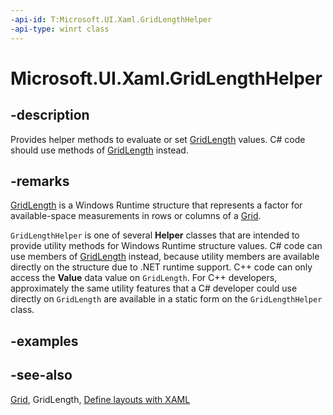 ```yaml
---
-api-id: T:Microsoft.UI.Xaml.GridLengthHelper
-api-type: winrt class
---
```


<!-- Class syntax.
public class GridLengthHelper : Microsoft.UI.Xaml.IGridLengthHelper
-->

# Microsoft.UI.Xaml.GridLengthHelper

## -description

Provides helper methods to evaluate or set [GridLength](gridlength.md) values. C# code should use methods of [GridLength](/dotnet/api/windows.ui.xaml.gridlength) instead.

## -remarks

[GridLength](gridlength.md) is a Windows Runtime structure that represents a factor for available-space measurements in rows or columns of a [Grid](../microsoft.ui.xaml.controls/grid.md).

`GridLengthHelper` is one of several **Helper** classes that are intended to provide utility methods for Windows Runtime structure values. C# code can use members of [GridLength](/dotnet/api/windows.ui.xaml.gridlength) instead, because utility members are available directly on the structure due to .NET runtime support. C++ code can only access the **Value** data value on `GridLength`. For C++ developers, approximately the same utility features that a C# developer could use directly on `GridLength` are available in a static form on the `GridLengthHelper` class.

## -examples

## -see-also

[Grid](../microsoft.ui.xaml.controls/grid.md), GridLength, [Define layouts with XAML](/windows/uwp/layout/layouts-with-xaml)
